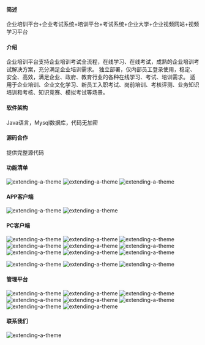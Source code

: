 
#### 简述

企业培训平台+企业考试系统+培训平台+考试系统+企业大学+企业视频网站+视频学习平台

#### 介绍

企业培训平台支持企业培训考试全流程，在线学习、在线考试，成熟的企业培训考试解决方案，充分满足企业培训需求。
独立部署，仅内部员工登录使用，稳定、安全、高效，满足企业、政府、教育行业的各种在线学习、考试、培训需求。
适用于企业培训、企业文化学习、新员工入职考试、岗前培训、考核评测、业务知识培训和考核、知识竞赛、模拟考试等场景。

#### 软件架构

Java语言，Mysql数据库，代码无加密

#### 源码合作

提供完整源代码

#### 功能清单

![extending-a-theme](/001.png)
![extending-a-theme](/002.png)
![extending-a-theme](/003.png)


#### APP客户端

![extending-a-theme](/01.png)
![extending-a-theme](/02.png)


#### PC客户端

![extending-a-theme](/000.png)
![extending-a-theme](/111.png)
![extending-a-theme](/222.png)
![extending-a-theme](/333.png)
![extending-a-theme](/4444.png)
![extending-a-theme](/5555.png)
![extending-a-theme](/6666.png)
![extending-a-theme](/7777.png)
![extending-a-theme](/9999.png)

![extending-a-theme](/09.png)
![extending-a-theme](/10.png)
![extending-a-theme](/11.png)

#### 管理平台

![extending-a-theme](/12.png)
![extending-a-theme](/13.png)
![extending-a-theme](/14.png)
![extending-a-theme](/15.png)
![extending-a-theme](/16.png)
![extending-a-theme](/17.png)
![extending-a-theme](/18.png)
![extending-a-theme](/19.png)


#### 联系我们

![extending-a-theme](/lianxi.png)

